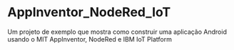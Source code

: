 # AppInventor_NodeRed_IoT
Um projeto de exemplo que mostra como construir uma aplicação Android usando o MIT AppInventor, NodeRed e IBM IoT Platform
